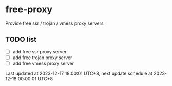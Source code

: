 
# free-proxy
Provide free ssr / trojan / vmess proxy servers


## TODO list
- [ ] add free ssr proxy server
- [ ] add free trojan proxy server
- [ ] add free vmess proxy server

Last updated at 2023-12-17 18:00:01 UTC+8, next update schedule at 2023-12-18 00:00:01 UTC+8

